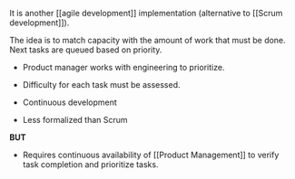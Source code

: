 It is another [[agile development]] implementation (alternative to [[Scrum development]]). 

The idea is to match capacity with the amount of work that must be done. Next tasks are queued based on priority. 

- Product manager works with engineering to prioritize. 
- Difficulty for each task must be assessed. 

- Continuous development
- Less formalized than Scrum

**BUT**
- Requires continuous availability of [[Product Management]] to verify task completion and prioritize tasks. 
